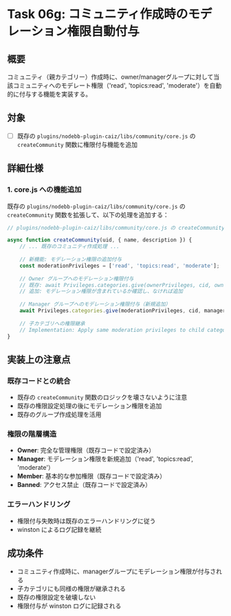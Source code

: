 # Task 06g: コミュニティ作成時のモデレーション権限自動付与

## 概要

コミュニティ（親カテゴリー）作成時に、owner/managerグループに対して当該コミュニティへのモデレート権限（'read', 'topics:read', 'moderate'）を自動的に付与する機能を実装する。

## 対象

- [ ] 既存の `plugins/nodebb-plugin-caiz/libs/community/core.js` の `createCommunity` 関数に権限付与機能を追加

## 詳細仕様

### 1. core.js への機能追加

既存の `plugins/nodebb-plugin-caiz/libs/community/core.js` の `createCommunity` 関数を拡張して、以下の処理を追加する：

```javascript
// plugins/nodebb-plugin-caiz/libs/community/core.js の createCommunity 関数内に追加

async function createCommunity(uid, { name, description }) {
    // ... 既存のコミュニティ作成処理 ...
    
    // 新機能: モデレーション権限の追加付与
    const moderationPrivileges = ['read', 'topics:read', 'moderate'];
    
    // Owner グループへのモデレーション権限付与
    // 既存: await Privileges.categories.give(ownerPrivileges, cid, ownerGroupName);
    // 追加: モデレーション権限が含まれているか確認し、なければ追加
    
    // Manager グループへのモデレーション権限付与（新規追加）
    await Privileges.categories.give(moderationPrivileges, cid, managerGroupName);
    
    // 子カテゴリへの権限継承
    // Implementation: Apply same moderation privileges to child categories
}
```

## 実装上の注意点

### 既存コードとの統合
- 既存の `createCommunity` 関数のロジックを壊さないように注意
- 既存の権限設定処理の後にモデレーション権限を追加
- 既存のグループ作成処理を活用

### 権限の階層構造
- **Owner**: 完全な管理権限（既存コードで設定済み）
- **Manager**: モデレーション権限を新規追加（'read', 'topics:read', 'moderate'）
- **Member**: 基本的な参加権限（既存コードで設定済み）
- **Banned**: アクセス禁止（既存コードで設定済み）


### エラーハンドリング
- 権限付与失敗時は既存のエラーハンドリングに従う
- winston によるログ記録を継続

## 成功条件

- コミュニティ作成時に、managerグループにモデレーション権限が付与される
- 子カテゴリにも同様の権限が継承される
- 既存の権限設定を破壊しない
- 権限付与が winston ログに記録される

